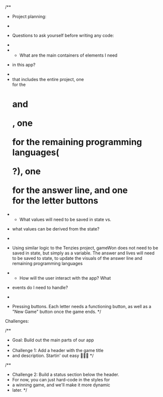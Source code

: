 /**
 * Project planning:
 * 
 * Questions to ask yourself before writing any code:
 * 
 * - What are the main containers of elements I need
 *   in this app?
 * 
 *  <main> that includes the entire project, one <div> for the <h1> and <p>, one <div> for the remaining programming languages(<p>?), one <div> for the answer line, and one <div> for the letter buttons 

 * - What values will need to be saved in state vs.
 *   what values can be derived from the state?
 * 
 *  Using similar logic to the Tenzies project, gameWon does not need to be saved in state, but simply as a variable. The answer and lives will need to be saved to state, to update the visuals of the answer line and remaining programming languages

 * - How will the user interact with the app? What
 *   events do I need to handle?
 * 
 *  Pressing buttons. Each letter needs a functioning button, as well as a "New Game" button once the game ends.
 */

 Challenges:

 /**
 * Goal: Build out the main parts of our app
 * 
 * Challenge 1: Add a header with the game title
 * and description. Startin' out easy 🙂🚶‍➡️
 */

/**
 * Challenge 2: Build a status section below the header.
 * For now, you can just hard-code in the styles for
 * a winning game, and we'll make it more dynamic
 * later.
 */
